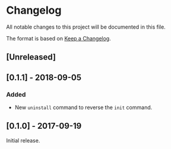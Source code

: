 # Changelog

All notable changes to this project will be documented in this file.

The format is based on [Keep a Changelog](http://keepachangelog.com/en/1.0.0/).

## [Unreleased]

## [0.1.1] - 2018-09-05
### Added
- New `uninstall` command to reverse the `init` command.

## [0.1.0] - 2017-09-19

Initial release.
